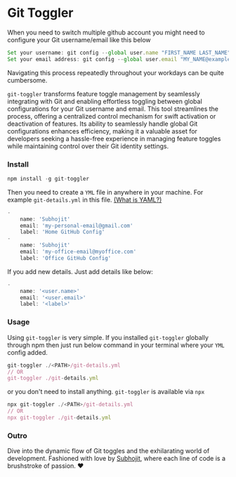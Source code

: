 # Git Toggler

When you need to switch multiple github account you might need to configure your Git username/email like this below

```javascript
Set your username: git config --global user.name "FIRST_NAME LAST_NAME"
Set your email address: git config --global user.email "MY_NAME@example.com"
```

Navigating this process repeatedly throughout your workdays can be quite cumbersome.

```git-toggler```  transforms feature toggle management by seamlessly integrating with Git and enabling effortless toggling between global configurations for your Git username and email. This tool streamlines the process, offering a centralized control mechanism for swift activation or deactivation of features. Its ability to seamlessly handle global Git configurations enhances efficiency, making it a valuable asset for developers seeking a hassle-free experience in managing feature toggles while maintaining control over their Git identity settings.

### Install

```javascript
npm install -g git-toggler
```

Then you need to create a ```YML``` file in anywhere in your machine. For example ```git-details.yml``` in this file. [(What is YAML?)](https://www.redhat.com/en/topics/automation/what-is-yaml)

```javascript
-
    name: 'Subhojit'
    email: 'my-personal-email@gmail.com'
    label: 'Home GitHub Config'
-
    name: 'Subhojit'
    email: 'my-office-email@myoffice.com'
    label: 'Office GitHub Config'
```

If you add new details. Just add details like below:

```javascript
- 
	name: '<user.name>'
    email: '<user.email>'
    label: '<label>'
```

### Usage

Using ```git-toggler``` is very simple. If you installed ```git-toggler``` globally through npm then just run below command in your terminal where your ```YML``` config added.

```javascript
git-toggler ./<PATH>/git-details.yml
// OR
git-toggler ./git-details.yml
```

or you don't need to install anything. ```git-toggler``` is available via ```npx``` 

```javascript
npx git-toggler ./<PATH>/git-details.yml
// OR
npx git-toggler ./git-details.yml
```

### Outro

Dive into the dynamic flow of Git toggles and the exhilarating world of development. Fashioned with love by [Subhojit](https://subhojit.me/), where each line of code is a brushstroke of passion. ❤️

